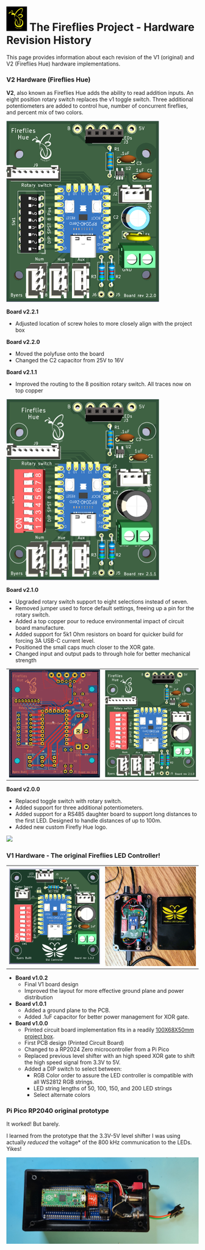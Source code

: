 # <img src="./assets/Fireflies_logo_2_0.png" height = 64px > The Fireflies Project - Hardware Revision History
This page provides information about each revision of the V1 (original) and V2 (Fireflies Hue) hardware implementations.

### V2 Hardware (Fireflies Hue)

**V2**, also known as Fireflies Hue adds the ability to read addition inputs.  An eight position rotary switch replaces the v1 toggle switch. Three additional potentiometers are added to control hue, number of concurrent fireflies, and percent mix of two colors.

<p align="left">
<img src="./assets/Fireflies_hue_2_2_0s.png" width=400px)
</p>

**Board v2.2.1**
* Adjusted location of screw holes to more closely align with the project box

**Board v2.2.0**
* Moved the polyfuse onto the board
* Changed the C2 capacitor from 25V to 16V

**Board v2.1.1**
* Improved the routing to the 8 position rotary switch.  All traces now on top copper

<p align="left">
<img src="./assets/Fireflies_hue_v2_1_1_3d.png" width=400px)
</p>
	
**Board v2.1.0**
* Upgraded rotary switch support to eight selections instead of seven.
* Removed jumper used to force default settings, freeing up a pin for the rotary switch.
* Added a top copper pour to reduce environmental impact of circuit board manufacture.
* Added support for 5k1 Ohm resistors on board for quicker build for forcing 3A USB-C current level.
* Positioned the small caps much closer to the XOR gate.
* Changed input and output pads to through hole for better mechanical strength

<table>
  <tr>
    <td>
    	<img src="./assets/Fireflies_hue_v2_1_0_top.png"  alt="1" width = 400px >
	</td>
    <td>
    	<img src="./assets/Fireflies_hue_v2_1_0_3d_top.png" alt="2" width = 400px >
    </td>
  </tr> 
</table>

	
**Board v2.0.0**
- Replaced toggle switch with rotary switch.
- Added support for three additional potentiometers.
- Added support for a RS485 daughter board to support long distances to the first LED.  Designed to handle distances of up to 100m.
- Added new custom Firefly Hue logo.

<p align="left">
<img src="./assets/Fireflies_Hue_v2_0_0_with_parts.png" width = 400)
</p>

### V1 Hardware - The original Fireflies LED Controller!
<table>
  <tr>
    <td>
    	<img src="./assets/Fireflies_std_v1_0_2.png"  alt="1" width = 400px >
	</td>
    <td>
    	<img src="./assets/Fireflies_v1_box_w_lid.jpg" alt="2" width = 400px >
    </td>
  </tr> 
</table>

* **Board v1.0.2**
  * Final V1 board design
  * Improved the layout for more effective ground plane and power distribution
* **Board v1.0.1**
  * Added a ground plane to the PCB.
  * Added .1uF capacitor for better power management for XOR gate.
* **Board v1.0.0**
  * Printed circuit board implementation fits in a readily [100X68X50mm project box](https://www.amazon.com/gp/product/B07RTYYHK7).
  * First PCB design (Printed Circuit Board)
  * Changed to a RP2024 Zero microcontroller from a Pi Pico
  * Replaced previous level shifter with an high speed XOR gate to shift the high speed signal from 3.3V to 5V.
  * Added a DIP switch to select between:
    * RGB Color order to assure the LED controller is compatible with all WS2812 RGB strings.
    * LED string lengths of 50, 100, 150, and 200 LED strings
    * Select alternate colors

### Pi Pico RP2040 original prototype

It worked! But barely.

I learned from the prototype that the 3.3V-5V level shifter I was using actually *reduced* the voltage* of the 800 kHz communication to the LEDs.  Yikes!

![](./assets/Fireflies_pi_pico_prototype.jpg)



